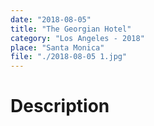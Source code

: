 ```yaml
---
date: "2018-08-05"
title: "The Georgian Hotel"
category: "Los Angeles - 2018"
place: "Santa Monica"
file: "./2018-08-05 1.jpg"
---
```

# Description
